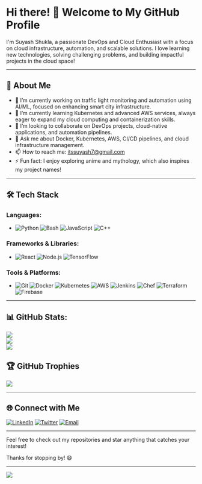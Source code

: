 # Hi there! 👋 Welcome to My GitHub Profile

I'm Suyash Shukla,  a passionate DevOps and Cloud Enthusiast with a focus on cloud infrastructure, automation, and scalable solutions. I love learning new technologies, solving challenging problems, and building impactful projects in the cloud space!

---

## 🚀 About Me
- 🔭  I’m currently working on traffic light monitoring and automation using AI/ML, focused on enhancing smart city infrastructure.
- 🌱 I’m currently learning Kubernetes and advanced AWS services, always eager to expand my cloud computing and containerization skills.
- 👯 I’m looking to collaborate on DevOps projects, cloud-native applications, and automation pipelines.
- 💬 Ask me about Docker, Kubernetes, AWS, CI/CD pipelines, and cloud infrastructure management.
- 📫 How to reach me: itssuyash7@gmail.com
- ⚡ Fun fact:  I enjoy exploring anime and mythology, which also inspires my project names!

---

## 🛠️ Tech Stack

### Languages:
- ![Python](https://img.shields.io/badge/-Python-3776AB?logo=python&logoColor=white&style=flat)  ![Bash](https://img.shields.io/badge/-Bash-4EAA25?logo=gnu-bash&logoColor=white&style=flat)  ![JavaScript](https://img.shields.io/badge/-JavaScript-F7DF1E?logo=javascript&logoColor=black&style=flat)  ![C++](https://img.shields.io/badge/-C++-00599C?logo=cplusplus&logoColor=white&style=flat)

### Frameworks & Libraries:
- ![React](https://img.shields.io/badge/-React-61DAFB?logo=react&logoColor=black&style=flat)  ![Node.js](https://img.shields.io/badge/-Node.js-339933?logo=node.js&logoColor=white&style=flat)  ![TensorFlow](https://img.shields.io/badge/-TensorFlow-FF6F00?logo=tensorflow&logoColor=white&style=flat)


### Tools & Platforms:
- ![Git](https://img.shields.io/badge/-Git-F05032?logo=git&logoColor=white&style=flat)  ![Docker](https://img.shields.io/badge/-Docker-2496ED?logo=docker&logoColor=white&style=flat)  ![Kubernetes](https://img.shields.io/badge/-Kubernetes-326CE5?logo=kubernetes&logoColor=white&style=flat)  ![AWS](https://img.shields.io/badge/-AWS-232F3E?logo=amazonaws&logoColor=white&style=flat)  ![Jenkins](https://img.shields.io/badge/-Jenkins-D24939?logo=jenkins&logoColor=white&style=flat)  ![Chef](https://img.shields.io/badge/-Chef-F09820?logo=chef&logoColor=white&style=flat)  ![Terraform](https://img.shields.io/badge/-Terraform-623CE4?logo=terraform&logoColor=white&style=flat)  ![Firebase](https://img.shields.io/badge/firebase-%23039BE5.svg?style=for-the-badge&logo=firebase)

---

## 📊 GitHub Stats:
![](https://github-readme-stats.vercel.app/api?username=its-ss&theme=nightowl&hide_border=false&include_all_commits=true&count_private=true)<br/>
![](https://github-readme-streak-stats.herokuapp.com/?user=its-ss&theme=nightowl&hide_border=false)<br/>
![](https://github-readme-stats.vercel.app/api/top-langs/?username=its-ss&theme=nightowl&hide_border=false&include_all_commits=true&count_private=true&layout=compact)

## 🏆 GitHub Trophies
![](https://github-profile-trophy.vercel.app/?username=its-ss&theme=radical&no-frame=false&no-bg=false&margin-w=4)



---

## 🌐 Connect with Me
[![LinkedIn](https://img.shields.io/badge/-LinkedIn-0A66C2?logo=linkedin&logoColor=white&style=flat)](https://www.linkedin.com/in/suyashshukla7/)
[![Twitter](https://img.shields.io/badge/-Twitter-1DA1F2?logo=twitter&logoColor=white&style=flat)](https://twitter.com/YourTwitterProfile)
[![Email](https://img.shields.io/badge/-Email-D14836?logo=gmail&logoColor=white&style=flat)](mailto:itssuyash7@gmail.com)

---

Feel free to check out my repositories and star anything that catches your interest!

Thanks for stopping by! 😄

---
[![](https://visitcount.itsvg.in/api?id=NeuronX28&icon=0&color=0)](https://visitcount.itsvg.in)
